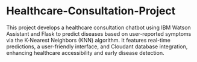 # Healthcare-Consultation-Project
This project develops a healthcare consultation chatbot using IBM Watson Assistant and Flask to predict diseases based on user-reported symptoms via the K-Nearest Neighbors (KNN) algorithm. It features real-time predictions, a user-friendly interface, and Cloudant database integration, enhancing healthcare accessibility and early disease detection.
